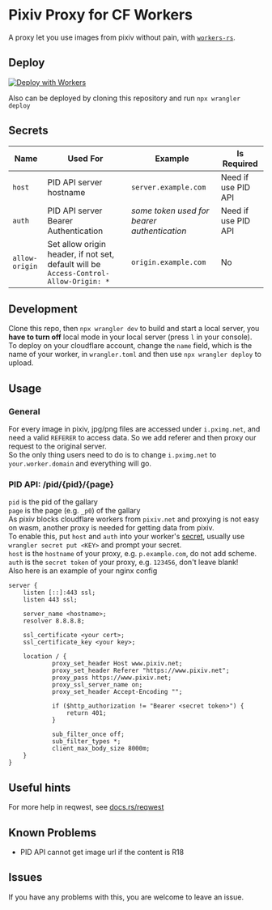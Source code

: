 # Pixiv Proxy for CF Workers


A proxy let you use images from pixiv without pain, with [`workers-rs`](https://github.com/cloudflare/workers-rs).

## Deploy

[![Deploy with Workers](https://deploy.workers.cloudflare.com/button)](https://deploy.workers.cloudflare.com/?url=https://github.com/kagura114/pixiv-cf-wokers)

Also can be deployed by cloning this repository and run `npx wrangler deploy`

## Secrets
|Name|Used For|Example|Is Required|
|---|---|---|---|
|`host`|PID API server hostname|`server.example.com`|Need if use PID API|
|`auth`|PID API server Bearer Authentication|*some token used for bearer authentication*|Need if use PID API|
|`allow-origin`|Set allow origin header, if not set, default will be `Access-Control-Allow-Origin: *`|`origin.example.com`|No|
## Development

Clone this repo, then `npx wrangler dev` to build and start a local server, you **have to turn off** local mode in your local server (press `l` in your console).\
To deploy on your cloudflare account, change the `name` field, which is the name of your worker, in `wrangler.toml` and then use `npx wrangler deploy` to upload.

## Usage
### General
For every image in pixiv, jpg/png files are accessed under `i.pximg.net`, and need a valid `REFERER` to access data. So we add referer and then proxy our request to the original server.\
So the only thing users need to do is to change `i.pximg.net` to `your.worker.domain` and everything will go.

### PID API: /pid/{pid}/{page}
`pid` is the pid of the gallary\
`page` is the page (e.g. `_p0`) of the gallary\
As pixiv blocks cloudflare workers from `pixiv.net` and proxying is not easy on wasm, another proxy is needed for getting data from pixiv.\
To enable this, put `host` and `auth` into your worker's [secret](https://developers.cloudflare.com/workers/cli-wrangler/commands#secret), usually use `wrangler secret put <KEY>` and prompt your secret. \
`host` is the `hostname` of your proxy, e.g. `p.example.com`, do not add scheme.\
`auth` is the `secret token` of your proxy, e.g. `123456`, don't leave blank!\
Also here is an example of your nginx config
```
server {
	listen [::]:443 ssl;
	listen 443 ssl;

	server_name <hostname>;
	resolver 8.8.8.8;	

	ssl_certificate <your cert>;
	ssl_certificate_key <your key>;

	location / {
	        proxy_set_header Host www.pixiv.net;
	        proxy_set_header Referer "https://www.pixiv.net";
	        proxy_pass https://www.pixiv.net;
	        proxy_ssl_server_name on;
	        proxy_set_header Accept-Encoding "";
		
            if ($http_authorization != "Bearer <secret token>") {
                return 401;
            }

	        sub_filter_once off;
	        sub_filter_types *;
		    client_max_body_size 8000m;
	}
}
```
## Useful hints
For more help in reqwest, see [docs.rs/reqwest](https://docs.rs/reqwest/latest/reqwest/)

## Known Problems
- PID API cannot get image url if the content is R18

## Issues
If you have any problems with this, you are welcome to leave an issue.